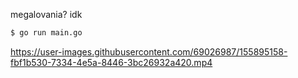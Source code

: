 megalovania? idk

```bash
$ go run main.go
```



https://user-images.githubusercontent.com/69026987/155895158-fbf1b530-7334-4e5a-8446-3bc26932a420.mp4

